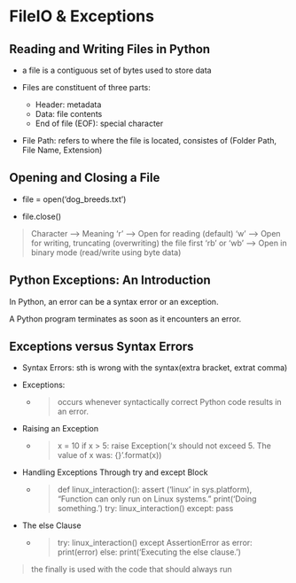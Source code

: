 # FileIO & Exceptions

## Reading and Writing Files in Python

- a file is a contiguous set of bytes used to store data

- Files are constituent of three parts:

  - Header: metadata
  - Data: file contents
  - End of file (EOF): special character

- File Path: refers to where the file is located, consistes of (Folder Path, File Name, Extension)

## Opening and Closing a File

- file = open(‘dog_breeds.txt’)

- file.close()

> Character –> Meaning ‘r’ –> Open for reading (default) ‘w’ –> Open for writing, truncating (overwriting) the file first ‘rb’ or ‘wb’ –> Open in binary mode (read/write using byte data)

## Python Exceptions: An Introduction

In Python, an error can be a syntax error or an exception.

A Python program terminates as soon as it encounters an error.

## Exceptions versus Syntax Errors

- Syntax Errors: sth is wrong with the syntax(extra bracket, extrat comma)
- Exceptions:

  - > occurs whenever syntactically correct Python code results in an error.

- Raising an Exception

  - > x = 10 if x > 5: raise Exception(‘x should not exceed 5. The value of x was: {}’.format(x))

- Handling Exceptions Through try and except Block

  - > def linux_interaction(): assert (‘linux’ in sys.platform), “Function can only run on Linux systems.” print(‘Doing something.’) try: linux_interaction() except: pass

- The else Clause
  - > try: linux_interaction() except AssertionError as error: print(error) else: print(‘Executing the else clause.’)

> the finally is used with the code that should always run

